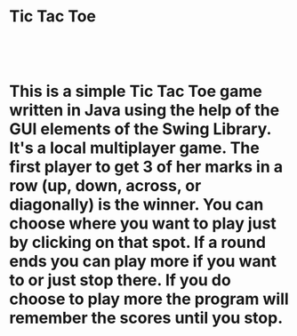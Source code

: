 <h1>Tic Tac Toe<h1>
<br>
<p>This is a simple Tic Tac Toe game written in Java using the help of the GUI elements of the Swing Library. It's a local multiplayer game. The first player to get 3 of her marks in a row (up, down, across, or diagonally) is the winner. You can choose where you want to play just by clicking on that spot. If a round ends you can play more if you want to or just stop there. If you do choose to play more the program will remember the scores until you stop.<p>
